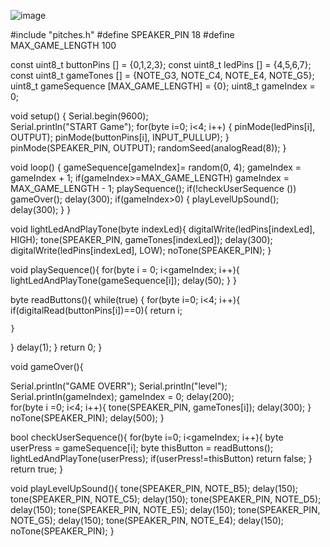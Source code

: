 ![image](https://github.com/TamarVilner/SimonGame/assets/144704638/64f5edec-00b7-4029-bfd9-4e529135ae37)


#include "pitches.h"
#define SPEAKER_PIN 18
#define MAX_GAME_LENGTH  100

const uint8_t buttonPins [] = {0,1,2,3};
const uint8_t ledPins  [] = {4,5,6,7};
const uint8_t gameTones [] = {NOTE_G3, NOTE_C4, NOTE_E4, NOTE_G5};
uint8_t gameSequence [MAX_GAME_LENGTH] = {0};
uint8_t gameIndex = 0;

void setup() {
 Serial.begin(9600);  
 Serial.println("START Game");
 for(byte i=0; i<4; i++)
 {
  pinMode(ledPins[i], OUTPUT);
  pinMode(buttonPins[i], INPUT_PULLUP);
 }
 pinMode(SPEAKER_PIN, OUTPUT);
 randomSeed(analogRead(8));
}

void loop() {
  gameSequence[gameIndex]= random(0, 4);
  gameIndex = gameIndex + 1;
  if(gameIndex>=MAX_GAME_LENGTH)
      gameIndex = MAX_GAME_LENGTH - 1;
  playSequence(); 
  if(!checkUserSequence ())
      gameOver();
  delay(300);
  if(gameIndex>0)   {
    playLevelUpSound();
    delay(300);
  }
}

void lightLedAndPlayTone(byte indexLed){
digitalWrite(ledPins[indexLed], HIGH);
tone(SPEAKER_PIN, gameTones[indexLed]);
delay(300);
digitalWrite(ledPins[indexLed], LOW);
noTone(SPEAKER_PIN);
}

void playSequence(){
  for(byte i = 0; i<gameIndex; i++){
    lightLedAndPlayTone(gameSequence[i]);
    delay(50);
  }
}

byte readButtons(){
  while(true)
  {
  for(byte i=0; i<4; i++){
    if(digitalRead(buttonPins[i])==0){
      return i;

    }
  }
    delay(1);
 }
  return 0;
}

void gameOver(){
  
   Serial.println("GAME OVERR");
   Serial.println("level");
   Serial.println(gameIndex);
   gameIndex = 0;
   delay(200);  
   for(byte i =0; i<4; i++){
    tone(SPEAKER_PIN, gameTones[i]);
    delay(300);
   }
    noTone(SPEAKER_PIN);
    delay(500);
}

bool checkUserSequence(){
  for(byte i=0; i<gameIndex; i++){
    byte userPress = gameSequence[i];
    byte thisButton = readButtons();
    lightLedAndPlayTone(userPress);
    if(userPress!=thisButton)
       return false;
  }
  return true;
}

void playLevelUpSound(){
    tone(SPEAKER_PIN, NOTE_B5);
    delay(150);
    tone(SPEAKER_PIN, NOTE_C5);
    delay(150);
    tone(SPEAKER_PIN, NOTE_D5);
    delay(150);
    tone(SPEAKER_PIN, NOTE_E5);
    delay(150);
    tone(SPEAKER_PIN, NOTE_G5);
    delay(150);
    tone(SPEAKER_PIN, NOTE_E4);
    delay(150);
    noTone(SPEAKER_PIN); 
 }


